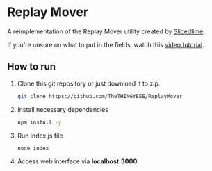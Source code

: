 # Replay Mover

A reimplementation of the Replay Mover utility created by <a href="https://www.slicedlime.tv/replay-mover">Slicedlime</a>.

If you're unsure on what to put in the fields, watch this <a href="https://www.youtube.com/watch?v=fiAYePYcFHc&list=PL4ZS2guXqa_ixSHBW3Lh06sjvD9_yrMr8&index=5">video tutorial</a>.

## How to run

1. Clone this git repository or just download it to zip.
    
   ```bash
   git clone https://github.com/TheTHINGYEEE/ReplayMover
   ```
   
2. Install necessary dependencies

   ```bash
   npm install -y
   ```
   
3. Run index.js file
   
   ```bash
   node index
   ```
   
4. Access web interface via **localhost:3000**


